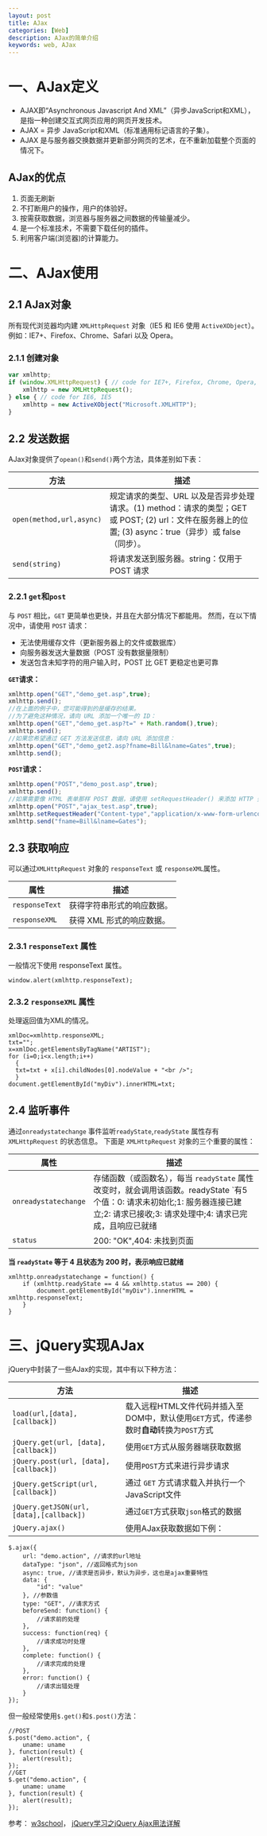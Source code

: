 ```yaml
---
layout: post
title: AJax
categories: [Web]
description: AJax的简单介绍
keywords: web, AJax
---
```


# 一、AJax定义

+ AJAX即“Asynchronous Javascript And XML”（异步JavaScript和XML），是指一种创建交互式网页应用的网页开发技术。
+ AJAX = 异步 JavaScript和XML（标准通用标记语言的子集）。
+ AJAX 是与服务器交换数据并更新部分网页的艺术，在不重新加载整个页面的情况下。

## AJax的优点
1. 页面无刷新
2. 不打断用户的操作，用户的体验好。
3. 按需获取数据，浏览器与服务器之间数据的传输量减少。
4. 是一个标准技术，不需要下载任何的插件。
5. 利用客户端(浏览器)的计算能力。

# 二、AJax使用

## 2.1 AJax对象
所有现代浏览器均内建 `XMLHttpRequest` 对象（IE5 和 IE6 使用 `ActiveXObject`）。例如：IE7+、Firefox、Chrome、Safari 以及 Opera。

### 2.1.1 创建对象
```javascript
var xmlhttp;
if (window.XMLHttpRequest) { // code for IE7+, Firefox, Chrome, Opera, Safari
	xmlhttp = new XMLHttpRequest();
} else { // code for IE6, IE5
	xmlhttp = new ActiveXObject("Microsoft.XMLHTTP");
}
```

## 2.2 发送数据
AJax对象提供了`opean()`和`send()`两个方法，具体差别如下表：

|方法|描述|
|--|--|
|`open(method,url,async)`|规定请求的类型、URL 以及是否异步处理请求。(1) method：请求的类型；GET 或 POST; (2) url：文件在服务器上的位置; (3) async：true（异步）或 false（同步）。|
|`send(string)`|将请求发送到服务器。string：仅用于 POST 请求|

### 2.2.1 `get`和`post`
与 `POST` 相比，`GET` 更简单也更快，并且在大部分情况下都能用。
然而，在以下情况中，请使用 `POST` 请求：

+ 无法使用缓存文件（更新服务器上的文件或数据库）
+ 向服务器发送大量数据（POST 没有数据量限制）
+ 发送包含未知字符的用户输入时，POST 比 GET 更稳定也更可靠

**`GET`请求：**
```js
xmlhttp.open("GET","demo_get.asp",true);
xmlhttp.send();
//在上面的例子中，您可能得到的是缓存的结果。
//为了避免这种情况，请向 URL 添加一个唯一的 ID：
xmlhttp.open("GET","demo_get.asp?t=" + Math.random(),true);
xmlhttp.send();
//如果您希望通过 GET 方法发送信息，请向 URL 添加信息：
xmlhttp.open("GET","demo_get2.asp?fname=Bill&lname=Gates",true);
xmlhttp.send();
```
**`POST`请求：**
```js
xmlhttp.open("POST","demo_post.asp",true);
xmlhttp.send();
//如果需要像 HTML 表单那样 POST 数据，请使用 setRequestHeader() 来添加 HTTP 头。然后在 send() 方法中规定您希望发送的数据：
xmlhttp.open("POST","ajax_test.asp",true);
xmlhttp.setRequestHeader("Content-type","application/x-www-form-urlencoded");
xmlhttp.send("fname=Bill&lname=Gates");
```

## 2.3 获取响应
可以通过`XMLHttpRequest` 对象的 `responseText` 或 `responseXML`属性。

|属性|描述|
|--|--|
|`responseText`|获得字符串形式的响应数据。|
|`responseXML`|获得 XML 形式的响应数据。|

### 2.3.1 `responseText` 属性
一般情况下使用 responseText 属性。
```
window.alert(xmlhttp.responseText);
```

### 2.3.2 `responseXML` 属性
处理返回值为XML的情况。
```
xmlDoc=xmlhttp.responseXML;
txt="";
x=xmlDoc.getElementsByTagName("ARTIST");
for (i=0;i<x.length;i++)
  {
  txt=txt + x[i].childNodes[0].nodeValue + "<br />";
  }
document.getElementById("myDiv").innerHTML=txt;
```

## 2.4 监听事件
通过`onreadystatechange` 事件监听`readyState`,`readyState` 属性存有 `XMLHttpRequest` 的状态信息。
下面是 `XMLHttpRequest` 对象的三个重要的属性：

|属性|描述|
|--|--|
|`onreadystatechange`|存储函数（或函数名），每当 `readyState` 属性改变时，就会调用该函数。readyState	`有5个值：0: 请求未初始化;1: 服务器连接已建立;2: 请求已接收;3: 请求处理中;4: 请求已完成，且响应已就绪|
|`status`|200: "OK",404: 未找到页面|

**当 `readyState` 等于 4 且状态为 200 时，表示响应已就绪**
```
xmlhttp.onreadystatechange = function() {
	if (xmlhttp.readyState == 4 && xmlhttp.status == 200) {
		document.getElementById("myDiv").innerHTML = xmlhttp.responseText;
	}
}
```

# 三、jQuery实现AJax

jQuery中封装了一些AJax的实现，其中有以下种方法：

|方法|描述|
|--|--|
|`load(url,[data],[callback])`|载入远程HTML文件代码并插入至DOM中，默认使用`GET`方式，传递参数时**自动**转换为`POST`方式|
|`jQuery.get(url, [data], [callback])`|使用`GET`方式从服务器端获取数据|
|`jQuery.post(url, [data], [callback])`|使用`POST`方式来进行异步请求|
|`jQuery.getScript(url,[callback])`|通过 `GET` 方式请求载入并执行一个JavaScript文件|
|`jQuery.getJSON(url,[data],[callback])`|通过`GET`方式获取`json`格式的数据|
|`jQuery.ajax()`|使用AJax获取数据如下例：|

```
$.ajax({
	url: "demo.action", //请求的url地址
	dataType: "json", //返回格式为json
	async: true, //请求是否异步，默认为异步，这也是ajax重要特性
	data: {
		"id": "value"
	}, //参数值
	type: "GET", //请求方式
	beforeSend: function() {
		//请求前的处理
	},
	success: function(req) {
		//请求成功时处理
	},
	complete: function() {
		//请求完成的处理
	},
	error: function() {
		//请求出错处理
	}
});
```
但一般经常使用`$.get()`和`$.post()`方法：
```
//POST
$.post("demo.action", {
	uname: uname
}, function(result) {
	alert(result);
});
//GET
$.get("demo.action", {
	uname: uname
}, function(result) {
	alert(result);
});
```

参考：
[w3school](http://www.w3school.com.cn/ajax/index.asp)，
[jQuery学习之jQuery Ajax用法详解](http://www.php100.com/html/program/jquery/2013/0905/6004.html)